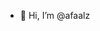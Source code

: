 - 👋 Hi, I’m @afaalz

<!---
afaalz/afaalz is a ✨ special ✨ repository because its `README.md` (this file) appears on your GitHub profile.
You can click the Preview link to take a look at your changes.
--->
